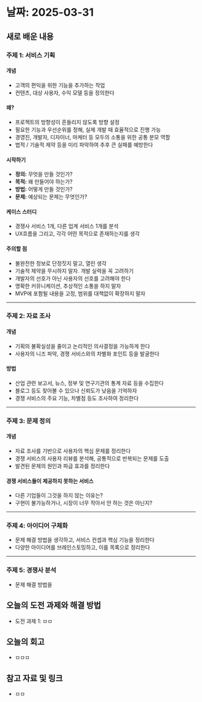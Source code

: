 # 날짜: 2025-03-31

## 새로 배운 내용
### 주제 1: 서비스 기획
#### 개념
- 고객의 편익을 위한 기능을 추가하는 작업
- 컨텐츠, 대상 사용자, 수익 모델 등을 정의한다

#### 왜?
- 프로젝트의 방향성이 흔들리지 않도록 방향 설정
- 필요한 기능과 우선순위를 정해, 실제 개발 때 효율적으로 진행 가능
- 경영진, 개발자, 디자이너, 마케터 등 모두의 소통을 위한 공통 분모 역할
- 법적 / 기술적 제약 등을 미리 파악하여 추후 큰 실패를 예방한다

#### 시작하기
- **정의:** 무엇을 만들 것인가?
- **목적:** 왜 만들어야 하는가?
- **방법:** 어떻게 만들 것인가?
- **문제:** 예상되는 문제는 무엇인가?

#### 케이스 스터디
- 경쟁사 서비스 1개, 다른 업계 서비스 1개를 분석
- UX흐름을 그리고, 각각 어떤 목적으로 존재하는지를 생각

#### 주의할 점
- 불완전한 정보로 단정짓지 말고, 열린 생각
- 기술적 제약을 무시하지 말자. 개발 실력을 꼭 고려하기
- 개발자의 선호가 아닌 사용자의 선호를 고려해야 한다
- 명확한 커뮤니케이션, 추상적인 소통을 하지 말자
- MVP에 포함될 내용을 고정, 범위를 대책없이 확장하지 말자

---

### 주제 2: 자료 조사
#### 개념
- 기획의 불확실성을 줄이고 논리적인 의사결정을 가능하게 한다
- 사용자의 니즈 파악, 경쟁 서비스와의 차별화 포인트 등을 발굴한다

#### 방법
- 산업 관련 보고서, 뉴스, 정부 및 연구기관의 통계 자료 등을 수집한다
- 블로그 등도 찾아볼 수 있으나 신뢰도가 낮음을 기억하자
- 경쟁 서비스의 주요 기능, 차별점 등도 조사하여 정리한다

---

### 주제 3: 문제 정의
#### 개념
- 자료 조사를 기반으로 사용자의 핵심 문제를 정리한다
- 경쟁 서비스의 사용자 리뷰를 분석해, 공통적으로 반복되는 문제를 도출
- 발견된 문제의 원인과 파급 효과를 정리한다

#### 경쟁 서비스들이 제공하지 못하는 서비스
- 다른 기업들이 그것을 하지 않는 이유는?
- 구현이 불가능하거나, 시장이 너무 작아서 안 하는 것은 아닌지?

---

### 주제 4: 아이디어 구체화
- 문제 해결 방법을 생각하고, 서비스 컨셉과 핵심 기능을 정리한다
- 다양한 아이디어를 브레인스토밍하고, 이를 목록으로 정리한다

---

### 주제 5: 경쟁사 분석
- 문제 해결 방법을 

## 오늘의 도전 과제와 해결 방법
- 도전 과제 1: ㅁㅁ

## 오늘의 회고
- ㅁㅁㅁ
  
## 참고 자료 및 링크
- ㅁㅁ
